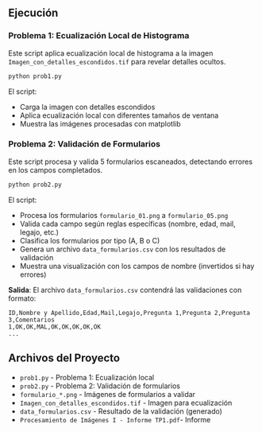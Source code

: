 ## Ejecución

### Problema 1: Ecualización Local de Histograma

Este script aplica ecualización local de histograma a la imagen `Imagen_con_detalles_escondidos.tif` para revelar detalles ocultos.

```bash
python prob1.py
```

El script:
- Carga la imagen con detalles escondidos
- Aplica ecualización local con diferentes tamaños de ventana
- Muestra las imágenes procesadas con matplotlib

### Problema 2: Validación de Formularios

Este script procesa y valida 5 formularios escaneados, detectando errores en los campos completados.

```bash
python prob2.py
```

El script:
- Procesa los formularios `formulario_01.png` a `formulario_05.png`
- Valida cada campo según reglas específicas (nombre, edad, mail, legajo, etc.)
- Clasifica los formularios por tipo (A, B o C)
- Genera un archivo `data_formularios.csv` con los resultados de validación
- Muestra una visualización con los campos de nombre (invertidos si hay errores)

**Salida**: El archivo `data_formularios.csv` contendrá las validaciones con formato:
```
ID,Nombre y Apellido,Edad,Mail,Legajo,Pregunta 1,Pregunta 2,Pregunta 3,Comentarios
1,OK,OK,MAL,OK,OK,OK,OK,OK
...
```

## Archivos del Proyecto

- `prob1.py` - Problema 1: Ecualización local
- `prob2.py` - Problema 2: Validación de formularios
- `formulario_*.png` - Imágenes de formularios a validar
- `Imagen_con_detalles_escondidos.tif` - Imagen para ecualización
- `data_formularios.csv` - Resultado de la validación (generado)
- `Procesamiento de Imágenes I - Informe TP1.pdf`- Informe
